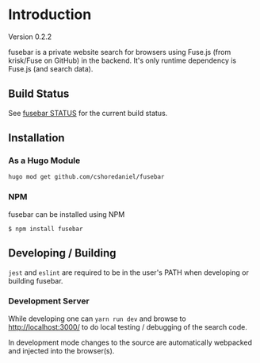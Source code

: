 
# Introduction

Version 0.2.2

fusebar is a private website search for browsers using Fuse.js
(from krisk/Fuse on GitHub) in the backend. It's only runtime dependency
is Fuse.js (and search data).

## Build Status

See [fusebar
STATUS](https://github.com/cshoredaniel/fusebar/blob/master/STATUS.md)
for the current build status.

## Installation

### As a Hugo Module

```shell
hugo mod get github.com/cshoredaniel/fusebar
```

### NPM

fusebar can be installed using NPM

```shell
$ npm install fusebar
```

## Developing / Building

``jest`` and ``eslint`` are required to be in the user's PATH when
developing or building fusebar.

### Development Server

While developing one can ``yarn run dev`` and browse to
<http://localhost:3000/> to do local testing / debugging of
the search code.

In development mode changes to the source are automatically webpacked
and injected into the browser(s).
